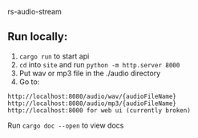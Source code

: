 rs-audio-stream

## Run locally:

1. `cargo run` to start api
2. `cd` into `site` and run `python -m http.server 8000`
3. Put wav or mp3 file in the ./audio directory
3. Go to:
```
http://localhost:8080/audio/wav/{audioFileName}
http://localhost:8080/audio/mp3/{audioFileName}
http://localhost:8000 for web ui (currently broken)
```

Run `cargo doc --open` to view docs

